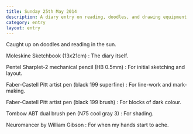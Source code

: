 ```yaml
---
title: Sunday 25th May 2014
description: A diary entry on reading, doodles, and drawing equipment
category: entry
layout: entry
---
```


Caught up on doodles and reading in the sun.

Moleskine Sketchbook (13x21cm)
: The diary itself.

Pentel Sharplet-2 mechanical pencil (HB 0.5mm)
: For initial sketching and layout.

Faber-Castell Pitt artist pen (black 199 superfine)
: For line-work and mark-making.

Faber-Castell Pitt artist pen (black 199 brush)
: For blocks of dark colour.

Tombow ABT dual brush pen (N75 cool gray 3)
: For shading.

Neuromancer by William Gibson
: For when my hands start to ache.

